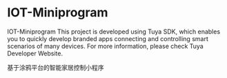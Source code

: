 # IOT-Miniprogram
IOT-Miniprogram
This project is developed using Tuya SDK, which enables you to quickly develop branded apps connecting and controlling smart scenarios of many devices. For more information, please check Tuya Developer Website.

基于涂鸦平台的智能家居控制小程序
